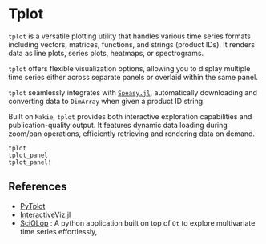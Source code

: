 # Tplot

`tplot` is a versatile plotting utility that handles various time series formats including vectors, matrices, functions, and strings (product IDs). It renders data as line plots, series plots, heatmaps, or spectrograms.

`tplot` offers flexible visualization options, allowing you to display multiple time series either across separate panels or overlaid within the same panel.

`tplot` seamlessly integrates with [`Speasy.jl`](https://github.com/SciQLop/Speasy.jl), automatically downloading and converting data to `DimArray` when given a product ID string.

Built on `Makie`, `tplot` provides both interactive exploration capabilities and publication-quality output. It features dynamic data loading during zoom/pan operations, efficiently retrieving and rendering data on demand.

```@docs
tplot
tplot_panel
tplot_panel!
```

## References

- [PyTplot](https://pyspedas.readthedocs.io/en/latest/pytplot.html)
- [InteractiveViz.jl](https://github.com/org-arl/InteractiveViz.jl)
- [SciQLop](https://github.com/SciQLop/SciQLop) : A python application built on top of `Qt` to explore multivariate time series effortlessly,